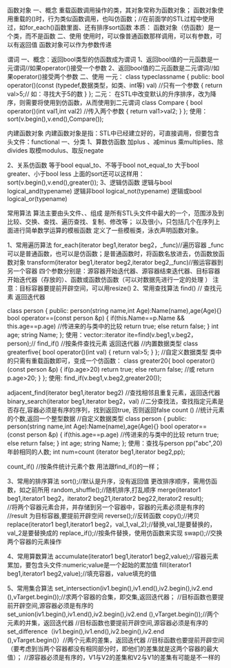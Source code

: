 函数对象
一、概念
重载函数调用操作的类，其对象常称为函数对象；
函数对象使用重载的()时，行为类似函数调用，也叫仿函数；//在前面学的STL过程中使用过，如for_each()函数里面、还有排序sort函数
本质：
函数对象（仿函数）是一个类，而不是函数
二、使用
使用时，可以像普通函数那样调用，可以有参数，可以有返回值
函数对象可以作为参数传递

谓词
一、概念：返回bool类型的仿函数成为谓词
1、返回bool值的一元函数是一元谓词//如果operator()接受一个参数
2、返回bool值的二元函数是二元谓词//如果operator()接受两个参数
二、使用
一元：
class typeclassname
{
public:
  bool operator()(const (typedef,数据类型，如类、int等) val) //只有一个参数
  {
   return val>5;// 如：寻找大于5的数
  }
};
二元：
在STL中改变默认的升序排序，改为降序，则需要将使用到仿函数，从而使用到二元谓词
class Compare
{
 bool operator()(int val1,int val2) //传入两个参数
 {
  return val1>val2;
 }
};
使用：sort(v.begin(),v.end(),Compare());

内建函数对象
   内建函数对象是指：STL中已经建立好的，可直接调用，但要包含头文件：functional
一、分类
1、算数仿函数
加plus<typename> 、减minus<typename>
乘multiplies<typename>、除divides<typename>
取模modulus<typename>、取反negate<typename>

2、关系仿函数
等于bool equal_to<typename>、不等于bool not_equal_to<typename>
大于bool greater<tpyename>、小于bool less<tpyename>
上面的sort还可以这样用：
sort(v.begin(),v.end(),greater<int>());
3、逻辑仿函数
逻辑与bool logical_and(typename)
逻辑非bool logical_not(typename)
逻辑或bool logical_or(typename)

常用算法
算法主要由头文件<algorithm>、<functional>、<numeric>组成
<algorithm>是所有STL头文件中最大的一个，范围涉及到比较、交换、查找、遍历查找、复制、修改等；
<numeric>以及很小，只包括几个在序列上面进行简单数学运算的模板函数
<functional>定义了一些模板类，泳衣声明函数对象。

1、常用遍历算法
for_each(iterator beg1,iterator beg2，_func)//遍历容器
_func可以是普通函数，也可以是仿函数；是普通函数时，将函数名放进去，仿函数放函数对象
transform(iterator beg1,iterator beg2,iterator beg2,_func)//搬运容器到另一个容器
四个参数分别是：源容器开始迭代器、源容器结束迭代器、目标容器开始迭代器（存放的）、函数或函数仿函数（可以对数据先进行一定的处理 ）
注意：目标容器要提前开辟空间，可以用resize()
2、常用查找算法
find()     // 查找元素 返回迭代器

  class person
  {
    public:
    person(string name,int Age):Name(name),age(Age){}
    bool operator==(const person &p)
    {
      if(this.Name==p.Name && this.age==p.age) //传进来的与类中的比较
        return true;
      else
        return false;
    }
    int age;
    string Name;
  };
  使用：vector<person>::iterator ite=find(v.beg1,v.beg2，person);//
find_if()  //按条件查找元素  返回迭代器
//内置数据类型
class greaterfive{
  bool operator()(int val)
  {
   return val>5;
  }
};
//自定义数据类型
类中的只需有重载函数即可，变成一个仿函数：
class greater20{
  bool operator()(const person &p)
  {
   if(p.age>20)
      return true;
   else 
      return false;
      //或 return p.age>20;
  }
};
使用:
find_if(v.beg1,v.beg2,greater20());

adjacent_find(iterator beg1,iterator beg2) //查找相邻且重复元素，返回迭代器
binary_search(iterator beg1,iterator beg2，val) //二分查找法，查找指定元素是否存在,容器必须是有序的序列，找到返回true, 否则返回false
count ()        //统计元素的个数,返回一个整型数据
//自定义数据类型
class person
  {
    public:
    person(string name,int Age):Name(name),age(Age){}
    bool operator==(const person &p)
    {
      if(this.age==p.age) //传进来的与类中的比较
        return true;
      else
        return false;
    }
    int age;
    string Name;
  };
  使用：查找与person pp("abc",20)年龄相同的人数;
  int num=count (iterator beg1,iterator beg2,pp);
  
count_if()      //按条件统计元素个数
用法跟find_if()的一样；

3、常用的排序算法
sort();//默认是升序，没有返回值
更改排序顺序，需用仿函数，如之前所用
random_shuffle();//随机排序,打乱顺序
merge(iterator1 beg1,iterator1 beg2，iterator2 beg21,iterator2 beg22,iterator2 result);  
  //将两个容器元素合并，并存储到另一个容器中，容器的元素必须是有序的
   //result 为目标容器,要提前开辟空间
reverse();//反转函数
copy();//拷贝
replace(iterator1 beg1,iterator1 beg2，val_1,val_2);//替换,val_1是要替换的，val_2是要替换成的
replace_if();//按条件替换，使用仿函数来实现
swap();//交换两个容器的元素操作

4、常用算数算法
accumulate(iterator1 beg1,iterator1 beg2,value);//容器元素累加，要包含头文件:numeric;value是一个起始的累加值
fill(iterator1 beg1,iterator1 beg2,value);//填充容器，value填充的值

5、常用集合算法
set_intersection(iv1.begin(),iv1.end(),iv2.begin(),iv2.end (),vTarget.begin());//求两个容器的合集，即交集,返回迭代器；
                   //目标函数也要提前开辟空间,源容器必须是有序的
set_union(iv1.begin(),iv1.end(),iv2.begin(),iv2.end (),vTarget.begin());//两个元素的并集，返回迭代器
                 //目标函数也要提前开辟空间,源容器必须是有序的
set_difference（iv1.begin(),iv1.end(),iv2.begin(),iv2.end (),vTarget.begin()）//两个元素的差集，返回迭代器
               //目标函数也要提前开辟空间（要考虑到当两个容器都没有相同部分时，即他们的差集就是这两个容器的最大值）；
               //源容器必须是有序的，V1与V2的差集和V2与V1的差集有可能是不一样的

